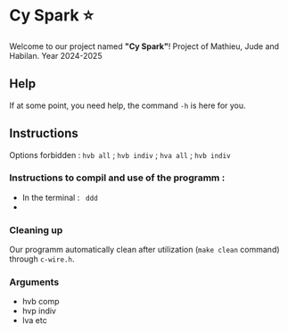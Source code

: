 # Cy Spark ⭐
Welcome to our project named **"Cy Spark"**!
Project of Mathieu, Jude and Habilan. Year 2024-2025

## Help
If at some point, you need help, the command `-h` is here for you.

## Instructions 
Options forbidden : `hvb all` ; `hvb indiv` ; `hva all` ; `hvb indiv`

### Instructions to compil and use of the programm :
- In the terminal : ` ddd`
- 

### Cleaning up
Our programm automatically clean after utilization (`make clean` command) through `c-wire.h`.
### Arguments
- hvb comp
- hvp indiv
- lva etc
